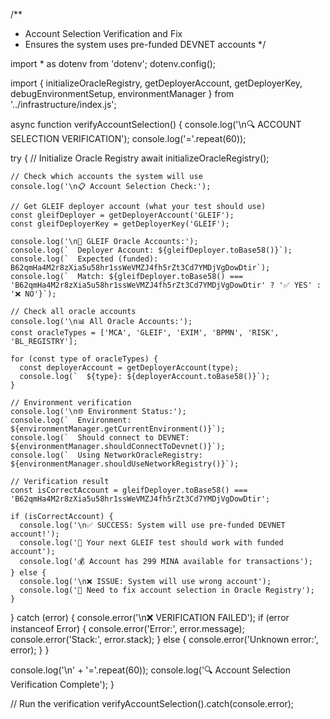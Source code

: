 /**
 * Account Selection Verification and Fix
 * Ensures the system uses pre-funded DEVNET accounts
 */

import * as dotenv from 'dotenv';
dotenv.config();

import { 
  initializeOracleRegistry,
  getDeployerAccount,
  getDeployerKey,
  debugEnvironmentSetup,
  environmentManager 
} from '../infrastructure/index.js';

async function verifyAccountSelection() {
  console.log('\n🔍 ACCOUNT SELECTION VERIFICATION');
  console.log('='.repeat(60));
  
  try {
    // Initialize Oracle Registry
    await initializeOracleRegistry();
    
    // Check which accounts the system will use
    console.log('\n📋 Account Selection Check:');
    
    // Get GLEIF deployer account (what your test should use)
    const gleifDeployer = getDeployerAccount('GLEIF');
    const gleifDeployerKey = getDeployerKey('GLEIF');
    
    console.log('\n🎯 GLEIF Oracle Accounts:');
    console.log(`  Deployer Account: ${gleifDeployer.toBase58()}`);
    console.log(`  Expected (funded): B62qmHa4M2r8zXia5u58hr1ssWeVMZJ4fh5rZt3Cd7YMDjVgDowDtir`);
    console.log(`  Match: ${gleifDeployer.toBase58() === 'B62qmHa4M2r8zXia5u58hr1ssWeVMZJ4fh5rZt3Cd7YMDjVgDowDtir' ? '✅ YES' : '❌ NO'}`);
    
    // Check all oracle accounts
    console.log('\n📊 All Oracle Accounts:');
    const oracleTypes = ['MCA', 'GLEIF', 'EXIM', 'BPMN', 'RISK', 'BL_REGISTRY'];
    
    for (const type of oracleTypes) {
      const deployerAccount = getDeployerAccount(type);
      console.log(`  ${type}: ${deployerAccount.toBase58()}`);
    }
    
    // Environment verification
    console.log('\n🌐 Environment Status:');
    console.log(`  Environment: ${environmentManager.getCurrentEnvironment()}`);
    console.log(`  Should connect to DEVNET: ${environmentManager.shouldConnectToDevnet()}`);
    console.log(`  Using NetworkOracleRegistry: ${environmentManager.shouldUseNetworkRegistry()}`);
    
    // Verification result
    const isCorrectAccount = gleifDeployer.toBase58() === 'B62qmHa4M2r8zXia5u58hr1ssWeVMZJ4fh5rZt3Cd7YMDjVgDowDtir';
    
    if (isCorrectAccount) {
      console.log('\n✅ SUCCESS: System will use pre-funded DEVNET account!');
      console.log('🎯 Your next GLEIF test should work with funded account');
      console.log('💰 Account has 299 MINA available for transactions');
    } else {
      console.log('\n❌ ISSUE: System will use wrong account');
      console.log('🔧 Need to fix account selection in Oracle Registry');
    }
    
  } catch (error) {
    console.error('\n❌ VERIFICATION FAILED');
    if (error instanceof Error) {
      console.error('Error:', error.message);
      console.error('Stack:', error.stack);
    } else {
      console.error('Unknown error:', error);
    }
  }
  
  console.log('\n' + '='.repeat(60));
  console.log('🔍 Account Selection Verification Complete');
}

// Run the verification
verifyAccountSelection().catch(console.error);
